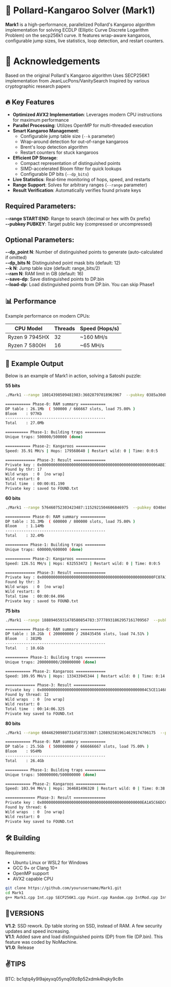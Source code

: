 # 🦘 Pollard-Kangaroo Solver (Mark1)

**Mark1** is a high-performance, parallelized Pollard's Kangaroo algorithm implementation for solving ECDLP (Elliptic Curve Discrete Logarithm Problem) on the secp256k1 curve. It features wrap-aware kangaroos, configurable jump sizes, live statistics, loop detection, and restart counters.

# 🤝 Acknowledgements
Based on the original Pollard's Kangaroo algorithm
Uses SECP256K1 implementation from JeanLucPons/VanitySearch
Inspired by various cryptographic research papers

## 🔥 Key Features

- **Optimized AVX2 Implementation**: Leverages modern CPU instructions for maximum performance
- **Parallel Processing**: Utilizes OpenMP for multi-threaded execution
- **Smart Kangaroo Management**:
  - Configurable jump table size (`--k` parameter)
  - Wrap-around detection for out-of-range kangaroos
  - Brent's loop detection algorithm
  - Restart counters for stuck kangaroos
- **Efficient DP Storage**:
  - Compact representation of distinguished points
  - SIMD-accelerated Bloom filter for quick lookups
  - Configurable DP bits (`--dp_bits`)
- **Live Statistics**: Real-time monitoring of hops, speed, and restarts
- **Range Support**: Solves for arbitrary ranges (`--range` parameter)
- **Result Verification**: Automatically verifies found private keys

## Required Parameters:
**--range START:END**: Range to search (decimal or hex with 0x prefix)  
**--pubkey PUBKEY**: Target public key (compressed or uncompressed)  

## Optional Parameters:
**--dp_point N**: Number of distinguished points to generate (auto-calculated if omitted)  
**--dp_bits N**: Distinguished point mask bits (default: 12)  
**--k N**: Jump table size (default: range_bits/2)  
**--ram N**: RAM limit in GB (default: 16)  
**--save-dp**: Save distinguished points to DP.bin  
**--load-dp**: Load distinguished points from DP.bin. You can skip Phase1 

## 📊 Performance

Example performance on modern CPUs:

| CPU Model           | Threads | Speed (Hops/s) |
|---------------------|---------|----------------|
| Ryzen 9 7945HX      | 32      | ~160 MH/s      |
| Ryzen 7 5800H       | 16      | ~65 MH/s       |

## 🔷 Example Output
Below is an example of Mark1 in action, solving a Satoshi puzzle:  

**55 bits**  
```bash
./Mark1 --range 18014398509481983:36028797018963967  --pubkey 0385a30d8413af4f8f9e6312400f2d194fe14f02e719b24c3f83bf1fd233a8f963 --dp_point 500000 --dp_bits 10 --ram 32 

=========== Phase-0: RAM summary ===========
DP table : 26.1Mb  ( 500000 / 666667 slots, load 75.00% )
Bloom    : 977Kb
--------------------------------------------
Total    : 27.0Mb

========== Phase-1: Building traps =========
Unique traps: 500000/500000 (done)

=========== Phase-2: Kangaroos =============
Speed: 35.91 MH/s | Hops: 179568640 | Restart wild: 0 | Time: 0:0:5

============= Phase-3: Result ==============
Private key : 0x000000000000000000000000000000000000000000000000006ABE1F9B67E114
Found by thr: 17
Wild wraps  : 0  [no wrap]
Wild restart: 0
Total time  : 00:00:01.190
Private key : saved to FOUND.txt
```
**60 bits**  
```bash
./Mark1 --range 576460752303423487:1152921504606846975  --pubkey 0348e843dc5b1bd246e6309b4924b81543d02b16c8083df973a89ce2c7eb89a10d --dp_point 600000 --dp_bits 8 --ram 32 

=========== Phase-0: RAM summary ===========
DP table : 31.3Mb  ( 600000 / 800000 slots, load 75.00% )
Bloom    : 1.14Mb
--------------------------------------------
Total    : 32.4Mb

========== Phase-1: Building traps =========
Unique traps: 600000/600000 (done)

=========== Phase-2: Kangaroos =============
Speed: 126.51 MH/s | Hops: 632553472 | Restart wild: 0 | Time: 0:0:5

============= Phase-3: Result ==============
Private key : 0x0000000000000000000000000000000000000000000000000FC07A1825367BBE
Found by thr: 3
Wild wraps  : 0  [no wrap]
Wild restart: 0
Total time  : 00:00:04.096
Private key : saved to FOUND.txt
```
**75 bits**
```bash
./Mark1 --range 18889465931478580854783:37778931862957161709567  --pubkey 03726b574f193e374686d8e12bc6e4142adeb06770e0a2856f5e4ad89f66044755 --dp_point 200000000 --dp_bits 8 --ram 32

=========== Phase-0: RAM summary ===========
DP table : 10.2Gb  ( 200000000 / 268435456 slots, load 74.51% )
Bloom    : 381Mb
--------------------------------------------
Total    : 10.6Gb

========== Phase-1: Building traps =========
Unique traps: 200000000/200000000 (done)

=========== Phase-2: Kangaroos =============
Speed: 109.95 MH/s | Hops: 133433945344 | Restart wild: 0 | Time: 0:14:05

============= Phase-3: Result ==============
Private key : 0x0000000000000000000000000000000000000000000004C5CE114686A1336E07
Found by thread: 12
Wild wraps  : 0  [no wrap]
Wild restart: 0
Total time  : 00:14:06.325
Private key saved to FOUND.txt
```
**80 bits**  
```bash
./Mark1 --range 604462909807314587353087:1208925819614629174706175  --pubkey 037e1238f7b1ce757df94faa9a2eb261bf0aeb9f84dbf81212104e78931c2a19dc --dp_point 500000000 --dp_bits 12 --ram 32

=========== Phase-0: RAM summary ===========
DP table : 25.5Gb  ( 500000000 / 666666667 slots, load 75.00% )
Bloom    : 954Mb
--------------------------------------------
Total    : 26.4Gb

========== Phase-1: Building traps =========
Unique traps: 500000000/500000000 (done)

=========== Phase-2: Kangaroos =============
Speed: 103.94 MH/s | Hops: 364681496320 | Restart wild: 0 | Time: 0:38:10

============= Phase-3: Result ==============
Private key : 0x00000000000000000000000000000000000000000000EA1A5C66DCC11B5AD180
Found by thread: 6
Wild wraps  : 0  [no wrap]
Wild restart: 0
Private key saved to FOUND.txt
```

## 🛠️ Building

Requirements:
- Ubuntu Linux or WSL2 for Windows  
- GCC 9+ or Clang 10+
- OpenMP support
- AVX2 capable CPU

```bash
git clone https://github.com/yourusername/Mark1.git
cd Mark1
g++ Mark1.cpp Int.cpp SECP256K1.cpp Point.cpp Random.cpp IntMod.cpp IntGroup.cpp Timer.cpp -O3 -march=native -funroll-loops -ftree-vectorize -fstrict-aliasing -fno-semantic-interposition -fvect-cost-model=unlimited -fno-trapping-math -fipa-ra -fipa-modref -flto -fassociative-math -fopenmp -mavx2 -mbmi2 -madx -std=c++17 -fopenmp -pthread -o Mark1
```

## 🚧**VERSIONS**
**V1.2**: SSD rework. Dp table storing on SSD, instead of RAM. A few security updates and speed increasing.  
**V1.1**: Added save and load distinguished points (DP) from file (DP.bin). This feature was coded by NoMachine.  
**V1.0**: Release

## ✌️TIPS
BTC: bc1qtq4y9l9ajeyxq05ynq09z8p52xdmk4hqky9c8n
